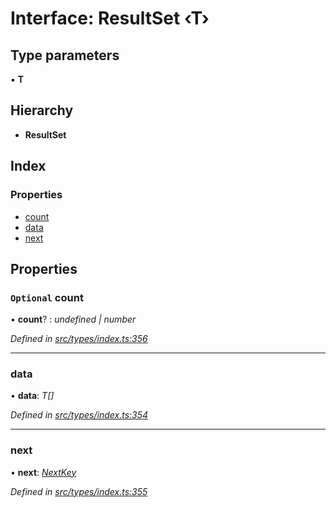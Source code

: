 # Interface: ResultSet ‹**T**›

## Type parameters

▪ **T**

## Hierarchy

* **ResultSet**

## Index

### Properties

* [count](types.resultset.md#optional-count)
* [data](types.resultset.md#data)
* [next](types.resultset.md#next)

## Properties

### `Optional` count

• **count**? : *undefined | number*

*Defined in [src/types/index.ts:356](https://github.com/PolymathNetwork/polymesh-sdk/blob/d7c2770/src/types/index.ts#L356)*

___

###  data

• **data**: *T[]*

*Defined in [src/types/index.ts:354](https://github.com/PolymathNetwork/polymesh-sdk/blob/d7c2770/src/types/index.ts#L354)*

___

###  next

• **next**: *[NextKey](../modules/types.md#nextkey)*

*Defined in [src/types/index.ts:355](https://github.com/PolymathNetwork/polymesh-sdk/blob/d7c2770/src/types/index.ts#L355)*
